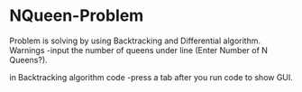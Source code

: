 # NQueen-Problem

Problem is solving by using Backtracking and Differential algorithm. Warnings -input the number of queens under line (Enter Number of N Queens?). 

in Backtracking algorithm code -press a tab after you run code to show GUI.
